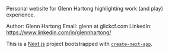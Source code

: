 Personal website for Glenn Hartong highlighting work (and play) experience.

Author: Glenn Hartong
Email: glenn at glickcf.com
LinkedIn: https://www.linkedin.com/in/glennhartong/

This is a [Next.js](https://nextjs.org) project bootstrapped with [`create-next-app`](https://nextjs.org/docs/app/api-reference/cli/create-next-app).
